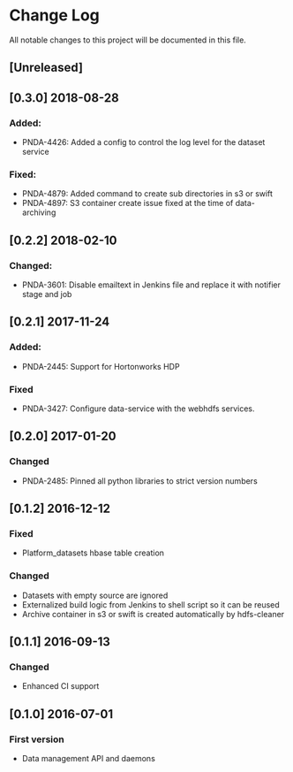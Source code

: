 # Change Log
All notable changes to this project will be documented in this file.

## [Unreleased]

## [0.3.0] 2018-08-28
### Added:
- PNDA-4426: Added a config to control the log level for the dataset service
### Fixed:
- PNDA-4879: Added command to create sub directories in s3 or swift
- PNDA-4897: S3 container create issue fixed at the time of data-archiving

## [0.2.2] 2018-02-10
### Changed:
- PNDA-3601: Disable emailtext in Jenkins file and replace it with notifier stage and job

## [0.2.1] 2017-11-24
### Added:
- PNDA-2445: Support for Hortonworks HDP

### Fixed
- PNDA-3427: Configure data-service with the webhdfs services.

## [0.2.0] 2017-01-20
### Changed
- PNDA-2485: Pinned all python libraries to strict version numbers

## [0.1.2] 2016-12-12
### Fixed
- Platform\_datasets hbase table creation

### Changed
- Datasets with empty source are ignored
- Externalized build logic from Jenkins to shell script so it can be reused
- Archive container in s3 or swift is created automatically by hdfs-cleaner

## [0.1.1] 2016-09-13
### Changed
- Enhanced CI support

## [0.1.0] 2016-07-01
### First version
- Data management API and daemons
